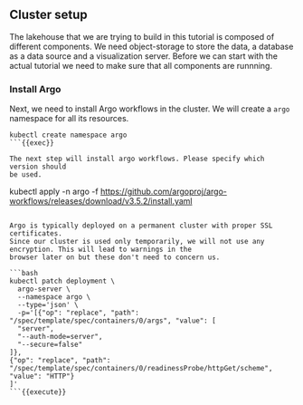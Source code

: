 ## Cluster setup

The lakehouse that we are trying to build in this tutorial is composed of
different components. We need object-storage to store the data, a database as a
data source and a visualization server. Before we can start with the actual
tutorial we need to make sure that all components are runnning.

### Install Argo

Next, we need to install Argo workflows in the cluster. We will create a `argo`
namespace for all its resources.

```
kubectl create namespace argo
```{{exec}}

The next step will install argo workflows. Please specify which version should
be used.

```
kubectl apply -n argo -f https://github.com/argoproj/argo-workflows/releases/download/v3.5.2/install.yaml
```{{exec}}

Argo is typically deployed on a permanent cluster with proper SSL certificates.
Since our cluster is used only temporarily, we will not use any encryption. This will lead to warnings in the
browser later on but these don't need to concern us.

```bash
kubectl patch deployment \
  argo-server \
  --namespace argo \
  --type='json' \
  -p='[{"op": "replace", "path": "/spec/template/spec/containers/0/args", "value": [
  "server",
  "--auth-mode=server",
  "--secure=false"
]},
{"op": "replace", "path": "/spec/template/spec/containers/0/readinessProbe/httpGet/scheme", "value": "HTTP"}
]'
```{{execute}}

